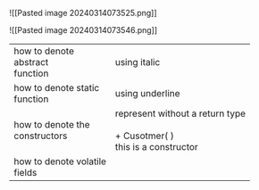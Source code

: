 
![[Pasted image 20240314073525.png]]

![[Pasted image 20240314073546.png]]

|                                         |                                                                                    |
| --------------------------------------- | ---------------------------------------------------------------------------------- |
| how to denote <br>abstract <br>function | using italic                                                                       |
| how to denote static<br>function        | using underline                                                                    |
| how to denote the <br>constructors<br>  | represent without a return type<br><br>+ Cusotmer( ) <br>this is a constructor<br> |
| how to denote volatile<br>fields        |                                                                                    |
